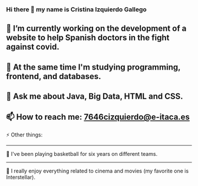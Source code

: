 ### Hi there 👋 my name is Cristina Izquierdo Gallego 

🔭 I’m currently working on the development of a website to help Spanish doctors in the fight against covid.
------------------------------------------------------------------------------------------------------------------------------------
🌱 At the same time I'm studying programming, frontend, and databases.
------------------------------------------------------------------------------------------------------------------------------------
💬 Ask me about Java, Big Data, HTML and CSS.
------------------------------------------------------------------------------------------------------------------------------------
📫 How to reach me: 7646cizquierdo@e-itaca.es
------------------------------------------------------------------------------------------------------------------------------------
⚡ Other things: 
************************************************************************************************************************************
:basketball: I've been playing basketball for six years on different teams.
************************************************************************************************************************************
:cinema: I really enjoy everything related to cinema and movies (my favorite one is Interstellar).



